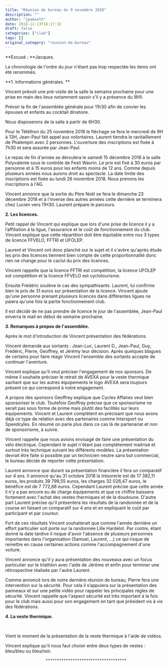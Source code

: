 ```yaml
---
title: "Réunion de bureau du 9 novembre 2018"
description: ""
author: "jpamielh"
date: 2018-12-13T16:17:32
draft: false
categories: ["club"]
tags: []
original_category: "reunion-de-bureau"
---
```


**Excusé : **Jacques.

La chronologie de l'ordre du jour n'étant pas trop respectée les items ont été renommés.

**1. Informations générales. **

Vincent prévoit une pré-visite de la salle la semaine prochaine pour une prise en main des lieux notamment savoir s'il y a présence du Wifi.

Prévoir la fin de l'assemblée générale pour 11h30 afin de convier les épouses et enfants au cocktail dinatoire.

Nous disposerons de la salle à partir de 6H30.

Pour le Téléthon du 25 novembre 2018 le fléchage se fera le mercredi de 9H à 13H, Jean-Paul fait appel aux volontaires. Laurent tiendra le ravitaillement de Phalempin avec 2 personnes. L'ouverture des inscriptions est fixée à 7h30 et sera assurée par Jean-Paul.

Le repas de fin d'année se déroulera le samedi 15 décembre 2018 à la salle Polyvalente sous le contrôle de Festi Wavrin. Le prix est fixé à 30 euros par personne et à 15 euros pour les enfants moins de 12 ans. Comme depuis plusieurs années nous aurons droit au spectacle. La date limite des inscriptions est fixée au lundi 26 novembre 2018. Nous prenons les inscriptions à l'AG.

Vincent annonce que la sortie du Père Noël se fera le dimanche 23 décembre 2018 et à l'inverse des autres années cette dernière se terminera chez Lucien vers 11H30. Laurent prépare le parcours.

**2. Les licences.**

Petit rappel de Vincent qui explique que lors d'une prise de licence il y a l’affiliation à la ligue, l'assurance et le coût de fonctionnement du club. Vincent explique que cette répartition doit être équitable entre nos 3 types de licence FFVELO, FFTRI et UFOLEP. 

Laurent et Vincent ont donc planché sur le sujet et il s'avère qu'après étude les prix des licences tiennent bien compte de cette proportionnalité donc rien ne change pour le caclul du prix des licences.

Vincent rappelle que la licence FFTRI est compétition, la licence UFOLEP est compétition et la licence FFVELO est cyclotourisme.

Ensuite Frédéric soulève le cas des sympathisants. Laurent, lui confirme bien le prix de 31 euros sur présentation de la licence. Vincent ajoute qu'une personne prenant plusieurs licences dans différentes ligues ne paiera qu'une fois la partie fonctionnement club.

Il est décidé de ne pas prendre de licence le jour de l'assemblée, Jean-Paul enverra le mail en début de semaine prochaine.

**3. Remarques à propos de l'assemblée.**

Après le mot d'introduction de Vincent présentation des fédérations.

Vincent demande aux sortants&nbsp;: Jean-Luc, Laurent D., Jean-Paul, Guy, Frédéric, Pierre, Geoffrey, et Jérémy leur décision. Après quelques blagues de certains pour faire réagir Vincent l'ensemble des sortants accepte de continuer l'aventure. 

Vincent explique qu'il veut préciser l'engagement de nos sponsors. De même il souhaite préciser le retrait de AVEXA pour la veste thermique sachant que sur les autres équipements le logo AVEXA sera toujours présent ce qui correspond à notre engagement.

A propos des sponsors Geoffrey explique que Cycles Affaires veut bien sponsoriser le club. Toutefois Geoffrey précise que ce sponsorisme ne serait pas sous forme de prime mais plutôt des facilités sur leurs équipements. Vincent et Laurent complètent en précisant que nous avons déjà ce type de relation avec des partenaires comme Intersport ou Speedcyles. En résumé on parle plus dans ce cas là de partenariat et non de sponsorisme, à suivre.

Vincent rappelle que nous avions envisagé de faire une présentation du vélo électrique. Cependant le sujet n'étant pas complètement maitrisé et surtout très technique suivant les différents modèles. La présentation devrait être faite si possible par un technicien neutre sans but commercial, le bureau décide de reporter cette présentation.

Laurent annonce que durant sa présentation financière il fera un comparatif sur 4 ans. Il annonce qu'au 31 octobre 2018 la trésorerie est de 17 382,11 euros, les produits 39 799,55 euros, les charges 32 026,47 euros, le bénéfice est de 7 772,88 euros. Cependant Laurent précise que cette année il n'y a pas encore eu de charge équipements et que ce chiffre baissera fortement avec l'achat des vestes thermiques et de la doudoune. D'autre part Laurent précise qu'il présentera les résultats de la randonnée et de la course en faisant un comparatif sur 4 ans et en expliquant le coût par participant et par coureur.

Fort de ces résultats Vincent souhaiterait que comme l'année dernière un effort particulier soit porté sur la randonnée Lille Hardelot. Par contre, étant donné la date tardive il risque d'avoir l'absence de plusieurs personnes importantes dans l'organisation (Samuel, Laurent, ...) ce qui risque de remettre en cause certaines actions comme l'accompagnement d'une voiture. 

Vincent annonce qu'il y aura présentation des nouveaux avec un focus particulier sur le triathlon avec l'aide de Jérôme et enfin pour terminer une rétrospective réalisée par l'autre Laurent.

Comme annoncé lors de notre dernière réunion de bureau, Pierre fera une intervention sur la sécurité. Pour cela il s’appuiera sur la présentation des panneaux et sur une petite vidéo pour rappeler les principales règles de sécurité. Vincent rappelle que l'aspect sécurité est très important à la fois pour le club mais aussi pour son engagement en tant que président vis à vis des fédérations. 

**4. La veste thermique.**

&nbsp;

Vient le moment de la présentation de la veste thermique à l'aide de vidéos.

Vincent explique qu'il nous faut choisir entre deux types de vestes&nbsp;: bleu/bleu ou bleu/noir.

                      ************************************